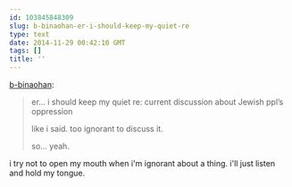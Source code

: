 ```yaml
---
id: 103845848309
slug: b-binaohan-er-i-should-keep-my-quiet-re
type: text
date: 2014-11-29 00:42:10 GMT
tags: []
title: ''
---
```

<p><a href="http://xd.binaohan.org/post/103845637014/er-i-should-keep-my-quiet-re-current-discussion" class="tumblr_blog">b-binaohan</a>:</p>

<blockquote><p>er… i should keep my quiet re: current discussion about Jewish ppl’s oppression</p>

<p>like i said. too ignorant to discuss it.</p>

<p>so… yeah.</p></blockquote>

<p>i try not to open my mouth when i'm ignorant about a thing. i'll just listen and hold my tongue.</p>